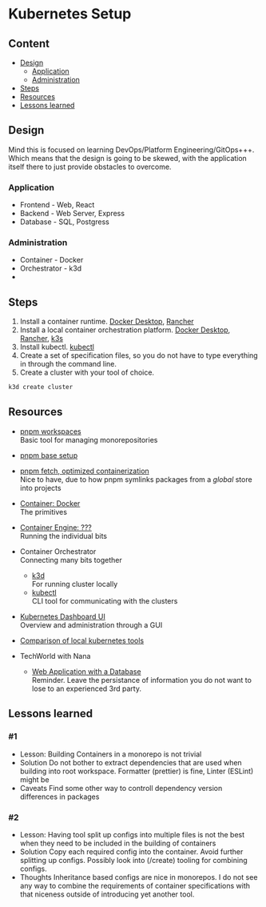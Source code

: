 # Kubernetes Setup

## Content

- [Design](#design)
  - [Application](#application)
  - [Administration](#administration)
- [Steps](#steps)
- [Resources](#resources)
- [Lessons learned](#lessons-learned)

## Design

Mind this is focused on learning DevOps/Platform Engineering/GitOps+++.
Which means that the design is going to be skewed,
with the application itself there to just provide obstacles to overcome.

### Application

- Frontend - Web, React
- Backend - Web Server, Express
- Database - SQL, Postgress

### Administration

- Container - Docker
- Orchestrator - k3d
- 


## Steps

1. Install a container runtime. [Docker Desktop](), [Rancher]()
2. Install a local container orchestration platform. [Docker Desktop](), [Rancher](), [k3s]()
3. Install kubectl. [kubectl]()
4. Create a set of specification files, so you do not have to type everything in through the command line.
5. Create a cluster with your tool of choice.
```sh
k3d create cluster
```

## Resources

- [pnpm workspaces](https://blog.nrwl.io/setup-a-monorepo-with-pnpm-workspaces-and-speed-it-up-with-nx-bc5d97258a7e)<br>
  Basic tool for managing monorepositories
- [pnpm base setup](https://adamcoster.com/blog/pnpm-config)<br>
- [pnpm fetch, optimized containerization](https://pnpm.io/cli/fetch)<br>
  Nice to have, due to how pnpm symlinks packages from a *global* store into projects

- [Container: Docker]()<br>
  The primitives
- [Container Engine: ???]()<br>
  Running the individual bits
- Container Orchestrator<br>
  Connecting many bits together
  - [k3d]()<br>
    For running cluster locally
  - [kubectl]()<br>
    CLI tool for communicating with the clusters

- [Kubernetes Dashboard UI]()<br>
  Overview and administration through a GUI
- [Comparison of local kubernetes tools](https://www.youtube.com/watch?v=_jTEB5nz7lE)<br>

- TechWorld with Nana<br>
  - [Web Application with a Database](https://www.youtube.com/watch?v=EQNO_kM96Mo)<br>
    Reminder. Leave the persistance of information you do not want to lose to an experienced 3rd party.

## Lessons learned

### #1
- Lesson:
  Building Containers in a monorepo is not trivial
- Solution
  Do not bother to extract dependencies that are used when building into root workspace.
  Formatter (prettier) is fine, Linter (ESLint) might be
- Caveats
  Find some other way to controll dependency version differences in packages

### #2
- Lesson:
  Having tool split up configs into multiple files is not the best when they need to be included in the building of containers
- Solution
  Copy each required config into the container.
  Avoid further splitting up configs. Possibly look into (/create) tooling for combining configs.
- Thoughts
  Inheritance based configs are nice in monorepos. I do not see any way to combine the requirements of container specifications
  with that niceness outside of introducing yet another tool.